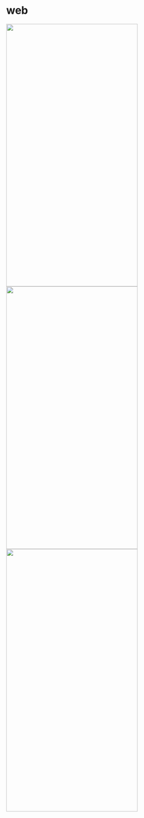 # web

<p>
  <img src="https://github.com/user-attachments/assets/638bbcab-6549-41ca-a2ca-2fc429b3d401"width="350" height="700"/>
  <img src="https://github.com/user-attachments/assets/6cc5dcab-5ace-4465-8997-9e0a91eff10d"width="350" height="700"/>
  <img src="https://github.com/user-attachments/assets/61d1b068-9b29-4906-b3d7-96f330bf59e8"width="350" height="700"/>

  

</p>
